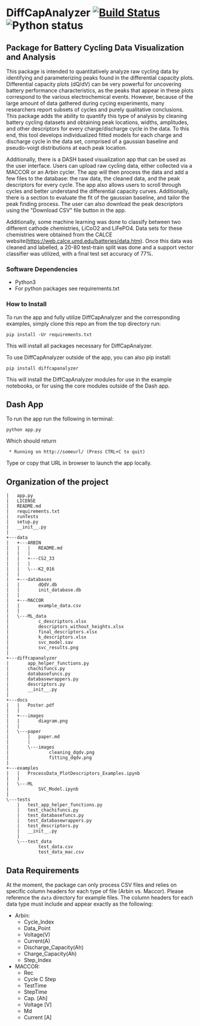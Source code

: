 # DiffCapAnalyzer [![Build Status](https://travis-ci.com/nicolet5/DiffCapAnalyzer.svg?branch=master)](https://travis-ci.com/nicolet5/DiffCapAnalyzer) ![Python status](https://img.shields.io/badge/python-3.6%20%7C%203.7%20%7C%203.8-blue)
## Package for Battery Cycling Data Visualization and Analysis
This package is intended to quantitatively analyze raw cycling data by identifying and parameterizing peaks found in the differential capacity plots. Differential capacity plots (dQ/dV) can be very powerful for uncovering battery performance characteristics, as the peaks that appear in these plots correspond to the various electrochemical events. However, because of the large amount of data gathered during cycing experiments, many researchers report subsets of cycles and purely qualitative conclusions. This package adds the ability to quantify this type of analysis by cleaning battery cycling datasets and obtaining peak locations, widths, amplitudes, and other descriptors for every charge/discharge cycle in the data. To this end, this tool develops individualized fitted models for each charge and discharge cycle in the data set, comprised of a gaussian baseline and pseudo-voigt distributions at each peak location. 

Additionally, there is a DASH based visualization app that can be used as the user interface. Users can upload raw cycling data, either collected via a MACCOR or an Arbin cycler. The app will then process the data and add a few files to the database: the raw data, the cleaned data, and the peak descriptors for every cycle. The app also allows users to scroll through cycles and better understand the differential capacity curves. Additionally, there is a section to evaluate the fit of the gaussian baseline, and tailor the peak finding process. The user can also download the peak descriptors using the "Download CSV" file button in the app. 

Additionally, some machine learning was done to classify between two different cathode chemistries, LiCoO2 and LiFePO4. Data sets for these chemistries were obtained from the CALCE website(https://web.calce.umd.edu/batteries/data.htm). Once this data was cleaned and labelled, a 20-80 test-train split was done and a support vector classifier was utilized, with a final test set accuracy of 77%. 

### Software Dependencies 
- Python3 
- For python packages see requirements.txt

### How to Install
To run the app and fully utilize DiffCapAnalyzer and the corresponding examples, simply clone this repo an from the top directory run: 
```
pip install -Ur requirements.txt
```
This will install all packages necessary for DiffCapAnalyzer.

To use DiffCapAnalyzer outside of the app, you can also pip install: 
```
pip install diffcapanalyzer 
```
This will install the DiffCapAnalyzer modules for use in the example notebooks, or for using the core modules outside of the Dash app. 


## Dash App
To run the app run the following in terminal:
```
python app.py
```
Which should return
```
 * Running on http://someurl/ (Press CTRL+C to quit)
```
Type or copy that URL in browser to launch the app locally.


## Organization of the project
```
|   app.py
|   LICENSE
|   README.md
|   requirements.txt
|   runTests
|   setup.py
|   __init__.py
|
+---data
|   +---ARBIN
|   |   |   README.md
|   |   |
|   |   +---CS2_33
|   |   |
|   |   \---K2_016
|   |
|   +---databases
|   |       dQdV.db
|   |       init_database.db
|   |
|   +---MACCOR
|   |       example_data.csv
|   |
|   \---ML_data
|           c_descriptors.xlsx
|           descriptors_without_heights.xlsx
|           final_descriptors.xlsx
|           k_descriptors.xlsx
|           svc_model.sav
|           svc_results.png
|
+---diffcapanalyzer
|       app_helper_functions.py
|       chachifuncs.py
|       databasefuncs.py
|       databasewrappers.py
|       descriptors.py
|       __init__.py
|
+---docs
|   |   Poster.pdf
|   |
|   +---images
|   |       diagram.png
|   |
|   \---paper
|       |   paper.md
|       |
|       \---images
|               cleaning_dqdv.png
|               fitting_dqdv.png
|
+---examples
|   |   ProcessData_PlotDescriptors_Examples.ipynb
|   |
|   \---ML
|           SVC_Model.ipynb
|
\---tests
    |   test_app_helper_functions.py
    |   test_chachifuncs.py
    |   test_databasefuncs.py
    |   test_databasewrappers.py
    |   test_descriptors.py
    |   __init__.py
    |
    \---test_data
            test_data.csv
            test_data_mac.csv
```

## Data Requirements
At the moment, the package can only process CSV files and relies on specific column headers for each type of file (Arbin vs. Maccor). Please reference the `data` directory for example files. The column headers for each data type must include and appear exactly as the following: 
* Arbin: 
    * Cycle_Index
    * Data_Point
    * Voltage(V)
    * Current(A)
    * Discharge_Capacity(Ah)
    * Charge_Capacity(Ah)
    * Step_Index
* MACCOR: 
    * Rec
    * Cycle C Step
    * TestTime
    * StepTime
    * Cap. [Ah]
    * Voltage [V]
    * Md
    * Current [A]
